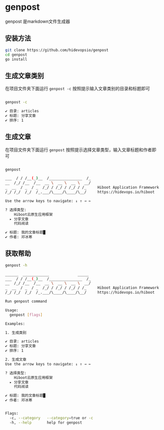 # genpost

genpost 是markdown文件生成器

## 安装方法

```bash
git clone https://github.com/hidevopsio/genpost
cd genpost
go install
```

## 生成文章类别

在项目文件夹下面运行 `genpost -c` 按照提示输入文章类别的目录和标题即可

```bash

genpost -c

✔ 目录: articles
✔ 标题: 分享文章
✔ 排序: 1
```

## 生成文章

在项目文件夹下面运行 `genpost` 按照提示选择文章类型，输入文章标题和作者即可

```bash

genpost

___  / / /__(_)__  /_______________  /_
__  /_/ /__  /__  __ \  __ \  __ \  __/
_  __  / _  / _  /_/ / /_/ / /_/ / /_     Hiboot Application Framework
/_/ /_/  /_/  /_.___/\____/\____/\__/     https://hidevops.io/hiboot

Use the arrow keys to navigate: ↓ ↑ → ←

? 选择类型:
    Hiboot云原生应用框架
  ▸ 分享文章
    代码阅读

✔ 标题: 我的文章标题█
✔ 作者: 邓冰寒

```

## 获取帮助

```bash
genpost -h

______  ____________             _____
___  / / /__(_)__  /_______________  /_
__  /_/ /__  /__  __ \  __ \  __ \  __/
_  __  / _  / _  /_/ / /_/ / /_/ / /_     Hiboot Application Framework
/_/ /_/  /_/  /_.___/\____/\____/\__/     https://hidevops.io/hiboot

Run genpost command

Usage:
  genpost [flags]

Examples:

1. 生成类别

✔ 目录: articles
✔ 标题: 分享文章
✔ 排序: 1

2. 生成文章
Use the arrow keys to navigate: ↓ ↑ → ←

? 选择类型:
    Hiboot云原生应用框架
  ▸ 分享文章
    代码阅读

✔ 标题: 我的文章标题█
✔ 作者: 邓冰寒


Flags:
  -c, --category   --category=true or -c
  -h, --help       help for genpost

```